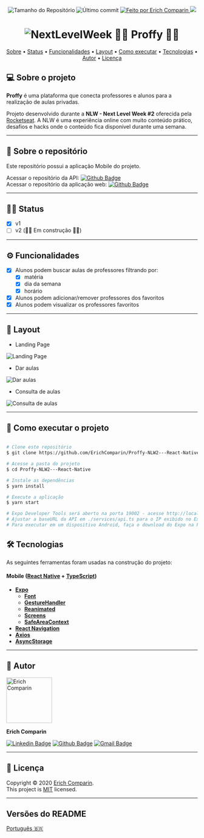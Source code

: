 <p align="center">
  <img alt="Tamanho do Repositório" src="https://img.shields.io/github/repo-size/ErichComparin/Proffy-NLW2---React-Native?style=flat-square" />
  
  <img alt="Último commit" src="https://img.shields.io/github/last-commit/ErichComparin/Proffy-NLW2---React-Native?style=flat-square" />

  <a href="https://github.com/ErichComparin">
    <img alt="Feito por Erich Comparin" src="https://img.shields.io/badge/feito%20por-Erich%20Comparin-orange?style=flat-square" />
  </a>

  <a href="./LICENSE">
    <img href="Licença MIT" src="https://img.shields.io/apm/l/vim-mode?style=flat-square" />
  </a>
</p>

<h1 align="center">
    <img alt="NextLevelWeek" title="#NextLevelWeek" src=./readme/banner.jpg?raw=true" />
    👨‍🏫 Proffy 👩‍🏫
</h1>

<!-- 🚧🚧 Em construção 🚧🚧 -->

<p align="center">
 <a href="#-sobre-o-projeto">Sobre</a> •
 <a href="#️-status">Status</a> •
 <a href="#️-funcionalidades">Funcionalidades</a> •
 <a href="#-layout">Layout</a> • 
 <a href="#-como-executar-o-projeto">Como executar</a> • 
 <a href="#-tecnologias">Tecnologias</a> •
 <a href="#️-autor">Autor</a> • 
 <a href="#-licença">Licença</a>
</p>

## 💻 Sobre o projeto

**Proffy** é uma plataforma que conecta professores e alunos para a realização de aulas privadas.

Projeto desenvolvido durante a **NLW - Next Level Week #2** oferecida pela [Rocketseat](https://rocketseat.com.br/).
A NLW é uma experiência online com muito conteúdo prático, desafios e hacks onde o conteúdo fica disponível durante uma semana.

---

## 📂 Sobre o repositório

Este repositório possui a aplicação Mobile do projeto.

Acessar o repositório da API: [![Github Badge](https://img.shields.io/badge/-API_Proffy-000?style=flat-square&logo=Github&logoColor=white&link=https://github.com/ErichComparin/Proffy-NLW2---nodeJS)](https://github.com/ErichComparin/Proffy-NLW2---nodeJS)<br />
Acessar o repositório da aplicação web: [![Github Badge](https://img.shields.io/badge/-Web_Proffy-000?style=flat-square&logo=Github&logoColor=white&link=https://github.com/ErichComparin/Proffy-NLW2---ReactJS)](https://github.com/ErichComparin/Proffy-NLW2---ReactJS)

---

## 🏃‍♂️ Status

- [x] v1
- [ ] v2 (🚧🚧 Em construção 🚧🚧)

---

## ⚙️ Funcionalidades

- [x] Alunos podem buscar aulas de professores filtrando por: 
  - [x] matéria
  - [x] dia da semana
  - [x] horário

- [x] Alunos podem adicionar/remover professores dos favoritos
- [x] Alunos podem visualizar os professores favoritos

---

## 🎨 Layout

- Landing Page
<img alt="Landing Page" src="./readme/mobile1.jpg?raw=true">

- Dar aulas
<img alt="Dar aulas" src="./readme/mobile2.jpg?raw=true">

- Consulta de aulas
<img alt="Consulta de aulas" src="./readme/mobile3.jpg?raw=true">

---

## 🚀 Como executar o projeto

```bash

# Clone este repositório
$ git clone https://github.com/ErichComparin/Proffy-NLW2---React-Native.git

# Acesse a pasta do projeto
$ cd Proffy-NLW2---React-Native

# Instale as dependências
$ yarn install

# Execute a aplicação
$ yarn start

# Expo Developer Tools será aberto na porta 19002 - acesse http://localhost:19002
# Ajustar a baseURL da API em ./services/api.ts para o IP exibido no Expo Developer Tools (Abaixo de CONNECTION - LAN) e porta 3333
# Para executar em um dispositivo Android, faça o download do Expo na Play Store e escaneie o QR Code

```

## 🛠 Tecnologias

As seguintes ferramentas foram usadas na construção do projeto:

#### **Mobile**  ([React Native](https://reactnative.dev/)  +  [TypeScript](https://www.typescriptlang.org/))

-   **[Expo](https://docs.expo.io/)**
    -   **[Font](https://docs.expo.io/versions/latest/sdk/font/)**
    -   **[GestureHandler](https://docs.expo.io/versions/latest/sdk/gesture-handler/)**
    -   **[Reanimated](https://docs.expo.io/versions/latest/sdk/reanimated/)**
    -   **[Screens](https://docs.expo.io/versions/v38.0.0/sdk/screens/)**
    -   **[SafeAreaContext](https://docs.expo.io/versions/latest/sdk/safe-area-context/)**
-   **[React Navigation](https://reactnavigation.org/)**
-   **[Axios](https://github.com/axios/axios)**
-   **[AsyncStorage](https://reactnative.dev/docs/asyncstorage)**

---

## 🧔 Autor

<img alt="Erich Comparin" src="https://avatars1.githubusercontent.com/u/49964553?s=460&u=cbfeb4a52528866ecd92b23fb86afa9bf1cc4ee2&v=4" width="120px"/>

**Erich Comparin**

[![Linkedin Badge](https://img.shields.io/badge/-Erich_Comparin-blue?style=flat-square&logo=Linkedin&logoColor=white&link=ttps://www.linkedin.com/in/erich-comparin-6923119b/)](https://www.linkedin.com/in/erich-comparin-6923119b/) [![Github Badge](https://img.shields.io/badge/-Erich_Comparin-000?style=flat-square&logo=Github&logoColor=white&link=https://github.com/ErichComparin)](https://github.com/ErichComparin) [![Gmail Badge](https://img.shields.io/badge/-erich.comparin@gmail.com-c14438?style=flat-square&logo=Gmail&logoColor=white&link=mailto:erich.comparin@gmail.com)](mailto:erich.comparin@gmail.com)

---

## 📝 Licença

Copyright © 2020 [Erich Comparin](https://github.com/ErichComparin).<br />
This project is [MIT](./LICENSE) licensed.

---

##  Versões do README

[Português 🇧🇷](./README.md)